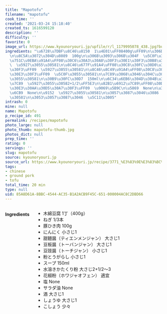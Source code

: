 ```yaml
---
title: "Mapotofu"
filename: "mapotofu"
cook_time: ''
created: '2021-03-24 15:18:40'
created_ts: 1616599120
description: ''
difficulty: ''
favorite: 0
image_url: https://www.kyounoryouri.jp/upfile/r/l_1179995078_438.jpg?bustcache=1356573811
ingredients: "\u6728\u7DBF\u8C46\u8150  1\u4E01\uFF08400g\uFF09\n\u306D\u304E  1/3\u672C\
  \n\u8C5A\u3072\u304D\u8089  100g\n\u306B\u3093\u306B\u304F  \u5C0F\u3055\u30581\n\
  \u751C\u9EBA\u91A4\uFF08\u30C6\u30A3\u30A8\u30F3\u30E1\u30F3\u30B8\u30E3\u30F3\uFF09\
  \  \u5927\u3055\u30581\n\u8C46\u677F\u91A4\uFF08\u30C8\u30FC\u30D0\u30F3\u30B8\u30E3\
  \u30F3\uFF09  \u5927\u3055\u30581\n\u8C46\u8C49\u91A4\uFF08\u30C8\u30FC\u30C1\u30B8\
  \u30E3\u30F3\uFF09  \u5C0F\u3055\u30581\n\u7C89\u3068\u3046\u304C\u3089\u3057  \u5C0F\
  \u3055\u30581\n\u30B9\u30FC\u30D7  150ml\n\u6C34\u6EB6\u304D\u304B\u305F\u304F\u308A\
  \u7C89  \u5927\u3055\u30582+1/2\uFF5E3\n\u82B1\u6912\u7C89\uFF08\u30DB\u30EF\u30B8\
  \u30E3\u30AA\u30D5\u30A7\u30F3\uFF09  \u9069\u5B9C\n\u5869  None\n\u30B5\u30E9\u30C0\
  \u6CB9  None\n\u9152  \u5927\u3055\u30581\n\u3057\u3087\u3046\u3086  \u5927\u3055\
  \u30581\n\u3053\u3057\u3087\u3046  \u5C11\u3005"
intrash: 0
mine: null
name: Mapotofu
p_recipe_id: 491
permalink: /recipes/mapotofu
photo_large: null
photo_thumb: mapotofu-thumb.jpg
photos_dict: null
prep_time: ''
rating: 0
servings: ''
slug: mapotofu
source: kyounoryouri.jp
source_url: https://www.kyounoryouri.jp/recipe/3771_%E3%83%9E%E3%83%BC%E3%83%9C%E3%83%BC%E8%B1%86%E8%85%90.html
tags:
- chinese
- ground pork
- tofu
total_time: 20 min
type: null
uid: 85A8D61A-8BBC-4544-AC35-B1A2ACB9F45C-651-000004AC8C2DBD66
---
```

<div class="large-8 medium-7 columns" id="writeup">	</div><!-- #writeup -->
</div><!-- #row-one -->
<div class="row" id="row-two">	<div class="medium-4 small-5 columns" id="ingredients"><h4>Ingredients</h4><div class="box box-ingredients content"><ul>
<li>木綿豆腐  1丁（400g）</li>
<li>ねぎ  1/3本</li>
<li>豚ひき肉  100g</li>
<li>にんにく  小さじ1</li>
<li>甜麺醤（ティエンメンジャン）  大さじ1</li>
<li>豆板醤（トーバンジャン）  大さじ1</li>
<li>豆豉醤（トーチジャン）  小さじ1</li>
<li>粉とうがらし  小さじ1</li>
<li>スープ  150ml</li>
<li>水溶きかたくり粉  大さじ2+1/2～3</li>
<li>花椒粉（ホワジャオフェン）  適宜</li>
<li>塩  None</li>
<li>サラダ油  None</li>
<li>酒  大さじ1</li>
<li>しょうゆ  大さじ1</li>
<li>こしょう  少々</li>
</ul>
</div>	</div>	<div class="medium-6 small-7 columns" id="directions">	</div>